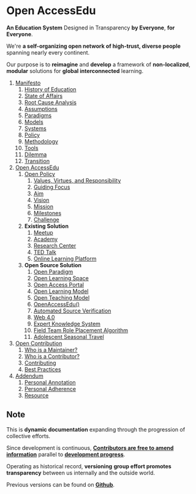 # Open AccessEdu

**An Education System** Designed in Transparency **by Everyone**, **for Everyone**.

We're **a self-organizing open network of high-trust, diverse people** spanning nearly every continent.

Our purpose is to **reimagine** and **develop** a framework of **non-localized**, **modular** solutions for **global interconnected** learning.

1. [Manifesto](documentation/manifesto/manifesto.md)
   1. [History of Education](documentation/manifesto/history.md)
   2. [State of Affairs](documentation/manifesto/affairs.md)
   3. [Root Cause Analysis](documentation/manifesto/analysis.md)
   4. [Assumptions](documentation/manifesto/assumption.md)
   5. [Paradigms](documentation/manifesto/paradigms.md)
   6. [Models](documentation/manifesto/model.md)
   7. [Systems](documentation/manifesto/systems.md)
   8. [Policy](documentation/manifesto/policy.md)
   9. [Methodology](documentation/manifesto/methodology.md)
   10. [Tools](documentation/manifesto/tools.md)
   11. [Dilemma](documentation/manifesto/dilemma.md)
   12. [Transition](documentation/manifesto/transition.md)
2. [Open AccessEdu](https://github.com/briancrink/accessedu/tree/315241832a0b93dddbc3b8af13b6311d27e222f8/root.md)
   1. [Open Policy](documentation/policy-1/openpolicy.md)
      1. [Values, Virtues, and Responsibility](documentation/policy-1/values.md)
      2. [Guiding Focus](documentation/policy-1/focus.md)
      3. [Aim](documentation/policy-1/aim.md)
      4. [Vision](documentation/policy-1/vision.md)
      5. [Mission](documentation/policy-1/mission.md)
      6. [Milestones](documentation/policy-1/milestone.md)
      7. [Challenge](documentation/policy-1/challenge.md)
   2. **Existing Solution**
      1. [Meetup](documentation/solutions/meetup.md)
      2. [Academy](./)
      3. [Research Center](documentation/solutions/research.md)
      4. [TED Talk](./)
      5. [Online Learning Platform](./)
   3. **Open Source Solution**
      1. [Open Paradigm](documentation/solutions/paradigm.md)
      2. [Open Learning Space](documentation/solutions/space.md)
      3. [Open Access Portal](documentation/solutions/portal.md)
      4. [Open Learning Model](documentation/solutions/learning.md)
      5. [Open Teaching Model](documentation/solutions/teaching.md)
      6. [OpenAccessEdu\(\)](documentation/solutions/platform.md)
      7. [Automated Source Verification](documentation/solutions/verification.md)
      8. [Web 4.0](documentation/solutions/web4.md)
      9. [Expert Knowledge System](documentation/solutions/knowledge.md)
      10. [Field Team Role Placement Algorithm](documentation/solutions/algorithm.md)
      11. [Adolescent Seasonal Travel](documentation/solutions/travel.md)
3. [Open Contribution](documentation/contribution/contribution.md)
   1. [Who is a Maintainer?](documentation/contribution/maintainer.md)
   2. [Who is a Contributor?](documentation/contribution/contributor.md)
   3. [Contributing](documentation/contribution/contributing.md)
   4. [Best Practices](documentation/contribution/practices.md)
4. [Addendum](documentation/addendum/addendum.md)
   1. [Personal Annotation](documentation/addendum/annotation.md)
   2. [Personal Adherence](documentation/addendum/adherence.md)
   3. [Resource](documentation/addendum/resource.md)

## Note

This is **dynamic documentation** expanding through the progression of collective efforts.

Since development is continuous, [**Contributors are free to amend information**](https://github.com/briancrink/accessedu/tree/315241832a0b93dddbc3b8af13b6311d27e222f8/root.md) parallel to [**development progress**](https://github.com/briancrink/accessedu/tree/315241832a0b93dddbc3b8af13b6311d27e222f8/root.md).

Operating as historical record, **versioning** **group effort promotes transparency** between us internally and the outside world.

Previous versions can be found on [**Github**](https://github.com/briancrink/accessedu/releases).

